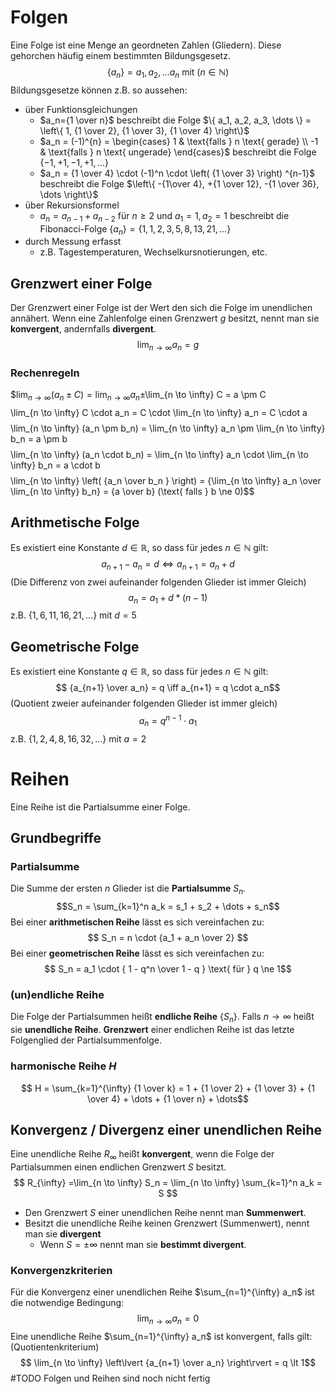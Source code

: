 # Folgen
Eine Folge ist eine Menge an geordneten Zahlen (Gliedern). Diese gehorchen häufig einem bestimmten Bildungsgesetz.
$$\{a_n\}=a_1, a_2, \dots a_n \text{ mit } (n \in \mathbb{N})$$
Bildungsgesetze können z.B. so aussehen:
- über Funktionsgleichungen
	- $a_n={1 \over n}$ beschreibt die Folge $\{ a_1, a_2, a_3, \dots \} = \left\{ 1, {1 \over 2}, {1 \over 3}, {1 \over 4} \right\}$ 
	- $a_n = (-1)^{n} = \begin{cases} 1 & \text{falls } n \text{ gerade} \\ -1 & \text{falls } n \text{ ungerade} \end{cases}$ beschreibt die Folge $\{-1, +1, -1, +1, \dots\}$
	- $a_n = {1 \over 4} \cdot (-1)^n \cdot \left( {1 \over 3} \right) ^{n-1}$ beschreibt die Folge $\left\{ -{1\over 4}, +{1 \over 12}, -{1 \over 36}, \dots \right\}$ 
- über Rekursionsformel
	- $a_n = a_{n-1} + a_{n-2} \text{ für } n \ge 2 \text{ und }a_1 = 1, a_2 = 1$ beschreibt die Fibonacci-Folge $\{a_n\} = \left\{ 1, 1, 2, 3, 5, 8, 13, 21, \dots \right\}$ 
- durch Messung erfasst 
	- z.B. Tagestemperaturen, Wechselkursnotierungen, etc.
## Grenzwert einer Folge
Der Grenzwert einer Folge ist der Wert den sich die Folge im unendlichen annähert. 
Wenn eine Zahlenfolge einen Grenzwert $g$ besitzt, nennt man sie **konvergent**, andernfalls **divergent**.
$$\lim_{n \to \infty } a_n = g$$ 
### Rechenregeln
$$\lim_{n \to \infty} (a_n \pm C) = \lim_{n \to \infty} a_n \pm$\lim_{n \to \infty} C = a \pm C$$
$$ \lim_{n \to \infty} C \cdot a_n = C \cdot \lim_{n \to \infty} a_n = C \cdot a $$
$$ \lim_{n \to \infty} (a_n \pm b_n) = \lim_{n \to \infty} a_n \pm  \lim_{n \to \infty} b_n = a \pm b $$
$$ \lim_{n \to \infty} (a_n \cdot b_n) = \lim_{n \to \infty} a_n \cdot \lim_{n \to \infty} b_n = a \cdot b$$
$$ \lim_{n \to \infty} \left( {a_n \over b_n } \right) = {\lim_{n \to \infty} a_n \over \lim_{n \to \infty} b_n} = {a \over b} (\text{ falls } b \ne 0)$$
## Arithmetische Folge
Es existiert eine Konstante $d  \in \mathbb{R}$, so dass für jedes $n \in \mathbb{N}$ gilt: 
$$a_{n+1} - a_n = d \iff a_{n+1} = a_n + d$$(Die Differenz von zwei aufeinander folgenden Glieder ist immer Gleich)
$$ a_n = a_1 + d * (n-1)$$
z.B. $\{1, 6, 11, 16, 21, \dots\} \text{ mit } d = 5$ 
## Geometrische Folge
Es existiert eine Konstante $q \in \mathbb{R}$, so dass für jedes $n \in \mathbb{N}$ gilt:
$$ {a_{n+1} \over a_n} = q \iff a_{n+1} = q \cdot a_n$$ (Quotient zweier aufeinander folgenden Glieder ist immer gleich)
$$ a_{n} = q^{n-1} \cdot a_1$$
z.B. $\{1, 2, 4, 8, 16, 32, \dots\} \text{ mit } a = 2$ 
# Reihen
Eine Reihe ist die Partialsumme einer Folge.
## Grundbegriffe 
### Partialsumme
Die Summe der ersten $n$ Glieder ist die **Partialsumme** $S_n$.
$$S_n = \sum_{k=1}^n a_k = s_1 + s_2 + \dots + s_n$$
Bei einer **arithmetischen Reihe** lässt es sich vereinfachen zu:
$$ S_n = n \cdot {a_1 + a_n \over 2} $$
Bei einer **geometrischen Reihe** lässt es sich vereinfachen zu:
$$ S_n = a_1 \cdot { 1 - q^n \over 1 - q } \text{ für } q \ne 1$$
### (un)endliche Reihe
Die Folge der Partialsummen heißt **endliche Reihe** $\{S_n\}$.
Falls $n \to \infty$ heißt sie **unendliche Reihe**.
**Grenzwert** einer endlichen Reihe ist das letzte Folgenglied der Partialsummenfolge.
### harmonische Reihe $H$
$$ H = \sum_{k=1}^{\infty} {1 \over k} = 1 + {1 \over 2} + {1 \over 3} + {1 \over 4} + \dots + {1 \over n} + \dots$$
## Konvergenz / Divergenz einer unendlichen Reihe
Eine unendliche Reihe $R_{\infty}$ heißt **konvergent**, wenn die Folge der Partialsummen einen endlichen Grenzwert $S$ besitzt.
$$ R_{\infty} =\lim_{n \to \infty} S_n = \lim_{n \to \infty} \sum_{k=1}^n a_k = S $$
- Den Grenzwert $S$ einer unendlichen Reihe nennt man **Summenwert**.
- Besitzt die unendliche Reihe keinen Grenzwert (Summenwert), nennt man sie **divergent**
	- Wenn $S = \pm \infty$ nennt man sie **bestimmt divergent**.
### Konvergenzkriterien
Für die Konvergenz einer unendlichen Reihe $\sum_{n=1}^{\infty} a_n$ ist die notwendige Bedingung:
$$ \lim_{n \to \infty} a_n = 0$$
Eine unendliche Reihe $\sum_{n=1}^{\infty} a_n$ ist konvergent, falls gilt:  (Quotientenkriterium)
$$ \lim_{n \to \infty} \left\lvert {a_{n+1} \over a_n} \right\rvert = q \lt 1$$
#TODO Folgen und Reihen sind noch nicht fertig

